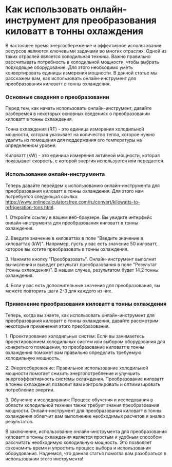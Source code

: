 Как использовать онлайн-инструмент для преобразования киловатт в тонны охлаждения
=================================================================================

В настоящее время энергосбережение и эффективное использование ресурсов являются ключевыми задачами во многих отраслях. Одной из таких отраслей является холодильная техника. Важно правильно рассчитывать потребность в холодильной мощности, чтобы выбрать подходящее оборудование. Для этого необходимо уметь конвертировать единицы измерения мощности. В данной статье мы расскажем вам, как использовать онлайн-инструмент для преобразования киловатт в тонны охлаждения.

### Основные сведения о преобразовании

Перед тем, как начать использовать онлайн-инструмент, давайте разберемся в некоторых основных сведениях о преобразовании киловатт в тонны охлаждения.

Тонна охлаждения (RT) - это единица измерения холодильной мощности, которая указывает на количество тепла, которое нужно удалить из помещения для поддержания его температуры на определенном уровне.

Киловатт (kW) - это единица измерения активной мощности, которая показывает скорость, с которой энергия используется или передается.

### Использование онлайн-инструмента

Теперь давайте перейдем к использованию онлайн-инструмента для преобразования киловатт в тонны охлаждения. Для этого нам потребуется следующая ссылка: <https://www.onlinecalculatorsfree.com/ru/convert/kilowatts-to-refrigeration-tons.html>.

1\. Откройте ссылку в вашем веб-браузере. Вы увидите интерфейс онлайн-инструмента для преобразования киловатт в тонны охлаждения.

2\. Введите значение в киловаттах в поле "Введите значение в киловаттах (kW)". Например, пусть у вас есть значение 50 киловатт, которое вы хотите преобразовать в тонны охлаждения.

3\. Нажмите кнопку "Преобразовать". Онлайн-инструмент выполнит вычисления и выведет результат преобразования в поле "Результат (тонны охлаждения)". В нашем случае, результатом будет 14.2 тонны охлаждения.

4\. Если у вас есть дополнительные значения для преобразования, вы можете повторить шаги 2-3 для каждого из них.

### Применение преобразования киловатт в тонны охлаждения

Теперь, когда вы знаете, как использовать онлайн-инструмент для преобразования киловатт в тонны охлаждения, давайте рассмотрим некоторые применения этого преобразования.

1\. Проектирование холодильных систем: Если вы занимаетесь проектированием холодильных систем или выбором оборудования для конкретного помещения, то преобразование киловатт в тонны охлаждения поможет вам правильно определить требуемую холодильную мощность.

2\. Энергосбережение: Правильное использование холодильной мощности помогает снизить энергопотребление и улучшить энергоэффективность системы охлаждения. Преобразование киловатт в тонны охлаждения позволит вам контролировать и оптимизировать потребление энергии.

3\. Обучение и исследования: Процесс обучения и исследования в области холодильной техники также требует знания преобразования мощности. Онлайн-инструмент для преобразования киловатт в тонны охлаждения облегчит вам выполнение необходимых расчетов и анализ результатов.

В заключение, использование онлайн-инструмента для преобразования киловатт в тонны охлаждения является простым и удобным способом рассчитать необходимую холодильную мощность. Это позволяет сэкономить время и упростить процесс выбора и использования оборудования. Надеемся, что данная статья помогла вам разобраться в использовании этого инструмента!